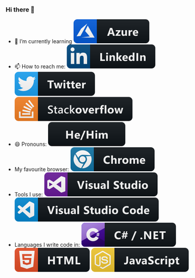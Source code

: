 ### Hi there 👋

<!--
**philpursglove/philpursglove** is a ✨ _special_ ✨ repository because its `README.md` (this file) appears on your GitHub profile.

Here are some ideas to get you started:
-->

- 🌱 I’m currently learning <a href="#"><img src="https://github.com/MikeCodesDotNET/ColoredBadges/blob/master/svg/dev/services/azure.svg" alt="Azure" style="vertical-align:baseline margin:6px 4px"></a>
- 📫 How to reach me: <a href="https://linkedin.com/philpursglove"><img src="https://github.com/MikeCodesDotNET/ColoredBadges/blob/master/svg/social/linkedin.svg" alt="LinkedIn" style="vertical-align:middle margin:6px 4px"></a>
<a href="https://twitter.com/philpursglove" target="_blank"><img src="https://github.com/MikeCodesDotNET/ColoredBadges/blob/master/svg/social/twitter.svg" alt="Twitter" style="vertical-align:center margin:6px 4px"><a> <a href="https://stackoverflow.com/users/1738/philpursglove" target="_blank"><img src="https://github.com/MikeCodesDotNET/ColoredBadges/blob/master/svg/social/stackoverflow.svg" alt="StackOverflow" style="vertical-align:center margin:6px 4px"></a>
- 😄 Pronouns: <a href="#">
    <img src="https://github.com/MikeCodesDotNET/ColoredBadges/blob/master/svg/pronouns/hehim.svg" alt="he/him" style="vertical-align:top margin:6px 4px">
  </a> 
- My favourite browser: <img src="https://github.com/MikeCodesDotNET/ColoredBadges/blob/master/svg/dev/misc/chrome.svg" alt="Chrome" style="vertical-align:center margin:6px 4px">
- Tools I use: <img src="https://github.com/MikeCodesDotNET/ColoredBadges/blob/master/svg/dev/tools/visualstudio.svg" alt="VisualStudio" style="vertical-align:center margin:6px 4px"> <img src="https://github.com/MikeCodesDotNET/ColoredBadges/blob/master/svg/dev/tools/visualstudio_code.svg" alt="VSCode" style="vertical-align:center margin:6px 4px">
- Languages I write code in: <img src="https://github.com/MikeCodesDotNET/ColoredBadges/blob/master/svg/dev/languages/csharp_dotnet.svg" alt="C#" style="vertical-align:center margin:6px 4px"> <img src="https://github.com/MikeCodesDotNET/ColoredBadges/blob/master/svg/dev/languages/html.svg" alt="HTML" style="vertical-align:center margin:6px 4px"> <img src="https://github.com/MikeCodesDotNET/ColoredBadges/blob/master/svg/dev/languages/js.svg" alt="Javascript" style="vertical-align:center margin:6px 4px">
